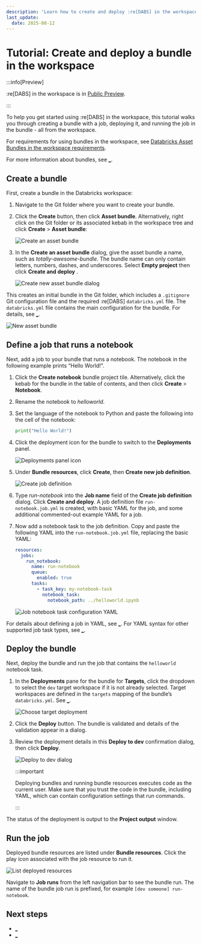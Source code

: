```yaml
---
description: 'Learn how to create and deploy :re[DABS] in the workspace.'
last_update:
  date: 2025-08-12
---
```


# Tutorial: Create and deploy a bundle in the workspace

:::info[Preview]

:re[DABS] in the workspace is in [Public Preview](/release-notes/release-types.md).

:::

To help you get started using :re[DABS] in the workspace, this tutorial walks you through creating a bundle with a job, deploying it, and running the job in the bundle - all from the workspace.

For requirements for using bundles in the workspace, see [Databricks Asset Bundles in the workspace requirements](/dev-tools/bundles/workspace.md#requirements).

For more information about bundles, see [\_](/dev-tools/bundles/index.md).

## Create a bundle

First, create a bundle in the Databricks workspace:

1. Navigate to the Git folder where you want to create your bundle.
1. Click the **Create** button, then click **Asset bundle**. Alternatively, right click on the Git folder or its associated kebab in the workspace tree and click **Create** \> **Asset bundle**:

   ![Create an asset bundle](/images/bundles/create.png)

1. In the **Create an asset bundle** dialog, give the asset bundle a name, such as _totally-awesome-bundle_. The bundle name can only contain letters, numbers, dashes, and underscores. Select **Empty project** then click **Create and deploy** .

   ![Create new asset bundle dialog](/images/bundles/create-dialog.png)

This creates an initial bundle in the Git folder, which includes a `.gitignore` Git configuration file and the required :re[DABS] `databricks.yml` file. The `databricks.yml` file contains the main configuration for the bundle. For details, see [\_](/dev-tools/bundles/settings.md).

![New asset bundle](/images/bundles/new.png)

## Define a job that runs a notebook

Next, add a job to your bundle that runs a notebook. The notebook in the following example prints “Hello World!”.

1. Click the **Create notebook** bundle project tile. Alternatively, click the kebab for the bundle in the table of contents, and then click **Create** \> **Notebook**.
1. Rename the notebook to _helloworld_.
1. Set the language of the notebook to Python and paste the following into the cell of the notebook:

   ```python
   print("Hello World!")
   ```

1. Click the deployment icon for the bundle to switch to the **Deployments** panel.

   ![Deployments panel icon](/images/bundles/deployment-icon.png)

1. Under **Bundle resources**, click **Create**, then **Create new job definition**.

   ![Create job definition](/images/bundles/job-definition.png)

1. Type _run-notebook_ into the **Job name** field of the **Create job definition** dialog. Click **Create and deploy**. A job definition file `run-notebook.job.yml` is created, with basic YAML for the job, and some additional commented-out example YAML for a job.

1. Now add a notebook task to the job definition. Copy and paste the following YAML into the `run-notebook.job.yml` file, replacing the basic YAML:

   ```yaml
   resources:
     jobs:
       run_notebook:
         name: run-notebook
         queue:
           enabled: true
         tasks:
           - task_key: my-notebook-task
             notebook_task:
               notebook_path: ../helloworld.ipynb
   ```

   ![Job notebook task configuration YAML](/images/bundles/job-notebook.png)

For details about defining a job in YAML, see [\_](/dev-tools/bundles/resources.md#jobs). For YAML syntax for other supported job task types, see [\_](/dev-tools/bundles/job-task-types.md).

## Deploy the bundle

Next, deploy the bundle and run the job that contains the `helloworld` notebook task.

1. In the **Deployments** pane for the bundle for **Targets**, click the dropdown to select the `dev` target workspace if it is not already selected. Target workspaces are defined in the `targets` mapping of the bundle’s `databricks.yml`. See [\_](/dev-tools/bundles/deployment-modes.md).

   ![Choose target deployment](/images/bundles/target-deployment.png)

1. Click the **Deploy** button. The bundle is validated and details of the validation appear in a dialog.
1. Review the deployment details in this **Deploy to dev** confirmation dialog, then click **Deploy**.

   ![Deploy to dev dialog](/images/bundles/dev-deploy.png)

   :::important

   Deploying bundles and running bundle resources executes code as the current user. Make sure that you trust the code in the bundle, including YAML, which can contain configuration settings that run commands.

   :::

The status of the deployment is output to the **Project output** window.

## Run the job

Deployed bundle resources are listed under **Bundle resources**. Click the play icon associated with the job resource to run it.

![List deployed resources](/images/bundles/deployed-resources.png)

Navigate to **Job runs** from the left navigation bar to see the bundle run. The name of the bundle job run is prefixed, for example `[dev someone] run-notebook`.

## Next steps

- [\_](/dev-tools/bundles/workspace-author.md#add-existing)
- [\_](/dev-tools/bundles/workspace-deploy.md#share)
